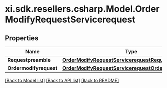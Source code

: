 # xi.sdk.resellers.csharp.Model.OrderModifyRequestServicerequest

## Properties

Name | Type | Description | Notes
------------ | ------------- | ------------- | -------------
**Requestpreamble** | [**OrderModifyRequestServicerequestRequestpreamble**](OrderModifyRequestServicerequestRequestpreamble.md) |  | [optional] 
**Ordermodifyrequest** | [**OrderModifyRequestServicerequestOrdermodifyrequest**](OrderModifyRequestServicerequestOrdermodifyrequest.md) |  | [optional] 

[[Back to Model list]](../README.md#documentation-for-models) [[Back to API list]](../README.md#documentation-for-api-endpoints) [[Back to README]](../README.md)

